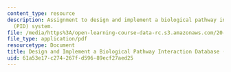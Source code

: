 ```yaml
---
content_type: resource
description: Assignment to design and implement a biological pathway interaction database
  (PID) system.
file: /media/https%3A/open-learning-course-data-rc.s3.amazonaws.com/20-453j-biomedical-information-technology-fall-2008/61a53e17c274267fd59689ecf27aed25_assignment1.pdf
file_type: application/pdf
resourcetype: Document
title: Design and Implement a Biological Pathway Interaction Database (PID) System
uid: 61a53e17-c274-267f-d596-89ecf27aed25
---
```

